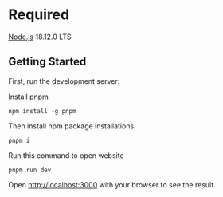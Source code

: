 # Required

[Node.js](https://nodejs.org/dist/v18.12.0/node-v18.12.0.pkg) 18.12.0 LTS

## Getting Started

First, run the development server:

Install pnpm 

```
npm install -g pnpm
```

Then install npm package installations.

```
pnpm i
```

Run this command to open website

```
pnpm run dev
```

Open [http://localhost:3000](http://localhost:3000) with your browser to see the result.
